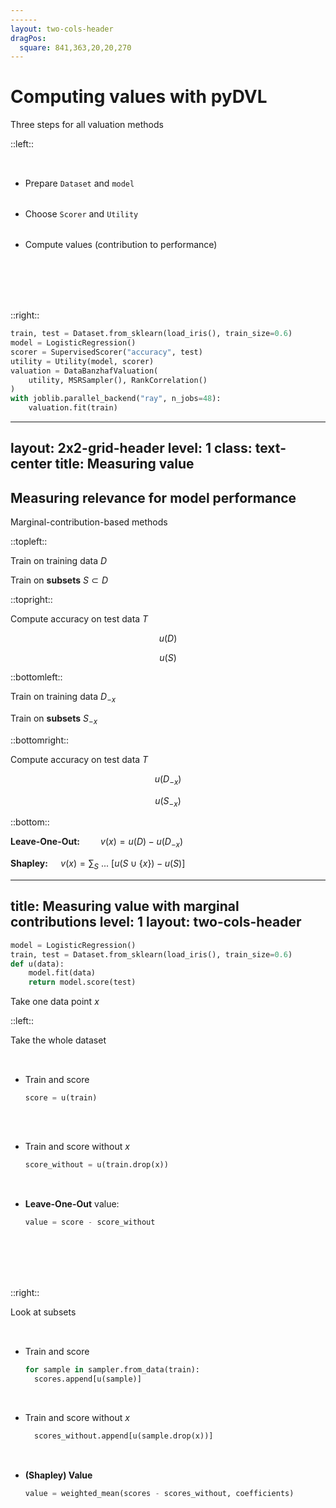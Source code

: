 ```yaml
---
------
layout: two-cols-header
dragPos:
  square: 841,363,20,20,270
---
```


# Computing values with pyDVL

Three steps for all valuation methods

::left::

<v-clicks>

- <span v-mark.underline.orange="4">Prepare `Dataset` and `model`</span>
- <span v-mark.underline.green="5">Choose `Scorer` and `Utility`</span>
- <span v-mark.highlight.blue="6">Compute values (contribution to performance)</span>

</v-clicks>

<br>
<br>

<br>
<br>

::right::

```python {none|1-2|3-4|5-9|all}
train, test = Dataset.from_sklearn(load_iris(), train_size=0.6)
model = LogisticRegression()
scorer = SupervisedScorer("accuracy", test)
utility = Utility(model, scorer)
valuation = DataBanzhafValuation(
    utility, MSRSampler(), RankCorrelation()
)
with joblib.parallel_backend("ray", n_jobs=48):
    valuation.fit(train)
```


<div v-drag="'square'">
  <div class="i-material-symbols-check-circle-outline"></div>
</div>

<arrow v-click="[4,5]" x1="350" y1="260" x2="445" y2="245" color="orange" width="2" arrowSize="1" />
<arrow v-click="[5,6]" x1="350" y1="320" x2="445" y2="280" color="green" width="2" arrowSize="1" />


<style>
li {
  padding-top:2rem;
}
</style>

---
layout: 2x2-grid-header
level: 1
class: text-center
title: Measuring value
---

## Measuring relevance for model performance

Marginal-contribution-based methods

::topleft::

<div v-click="1" v-click.hide="+9">

Train on training data $D$
  
</div>

<div v-click="+9">

Train on **subsets** $S \subset D$
  
</div>

::topright::

<div v-click="2">

Compute accuracy on test data $T$

</div>

<div v-click="3" v-click.hide="+9">

$$ u(D)$$

</div>

<div v-click="+9">

$$ u(S) $$
  
</div>

::bottomleft::

<div v-click="4" v-click.hide="+9">

Train on training data $D_{-x}$

</div>

<div v-click="+9">

Train on **subsets** $S_{-x}$
  
</div>


::bottomright::

<div v-click="5">

Compute accuracy on test data $T$

</div>

<div v-click="6" v-click.hide="+9">

$$ u(D_{-x}) $$

</div>

<div v-click="+9">

$$ u(S_{-x}) $$
  
</div>

::bottom::

<v-drag pos="67,416,517,46"> <div text-center> <div v-click="7" v-click.hide="9" class="hide">

**Leave-One-Out:**$\quad \quad v(x) = u(D) - u(D_{-x})$

</div> </div> </v-drag>


<v-drag pos="424,433,517,66"> <div text-center> <div v-click="11">

**Shapley:** $\quad v(x) = \sum_{S} \  ... \ \left [ u(S \cup \{x\}) - u(S) \right ]$

</div> </div> </v-drag>


---
title: Measuring value with marginal contributions
level: 1
layout: two-cols-header
---

```python {1-2|3-5}
model = LogisticRegression()
train, test = Dataset.from_sklearn(load_iris(), train_size=0.6)
def u(data):
    model.fit(data)
    return model.score(test)
```

<div v-click class="text-center">

Take one data point $x$

</div>

::left::

<div v-click class="text-center">Take the whole dataset</div>

<v-clicks>

- Train and score
  ```python
  score = u(train)
   
  ```
- Train and score without $x$
  ```python
  score_without = u(train.drop(x))
  ```
- **Leave-One-Out** value:
  ```python
  value = score - score_without
  ```

</v-clicks>

<br>
<br>
<br>
<br>

::right::

<div v-click class="text-center">Look at subsets</div>

<v-clicks>

- Train and score
  ```python
  for sample in sampler.from_data(train):
    scores.append[u(sample)]
  ```
- Train and score without $x$
  ```python
    scores_without.append[u(sample.drop(x))]
  ```
- **(Shapley) Value**
  ```python
  value = weighted_mean(scores - scores_without, coefficients)
  ```

</v-clicks>
